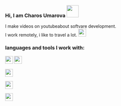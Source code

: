 ### Hi, I am Charos Umarova <img src="https://media.giphy.com/media/hvRJCLFzcasrR4ia7z/giphy.gif" width="39px"> 
I make videos on youtubeabout softvare development. <br/>
I work remotely, i like to travel a lot.
<a href="https://www.youtube.com/nevotv">
<img src="https://w7.pngwing.com/pngs/208/269/png-transparent-youtube-play-button-computer-icons-youtube-youtube-logo-angle-rectangle-logo-thumbnail.png" width="25px">
</a>
### languages and tools I work with:
 <img src="https://upload.wikimedia.org/wikipedia/commons/thumb/3/38/HTML5_Badge.svg/2048px-HTML5_Badge.svg.png" width="25px">
 <code><img src="https://cdn4.iconfinder.com/data/icons/social-media-logos-6/512/121-css3-512.png" width="25px"></code>
<p> <img src="" width="25px"</p>
<p> <img src="https://upload.wikimedia.org/wikipedia/commons/thumb/3/38/HTML5_Badge.svg/2048px-HTML5_Badge.svg.png" width="25px"</p>
<p> <img src="https://upload.wikimedia.org/wikipedia/commons/thumb/3/38/HTML5_Badge.svg/2048px-HTML5_Badge.svg.png" width="25px"</p>

